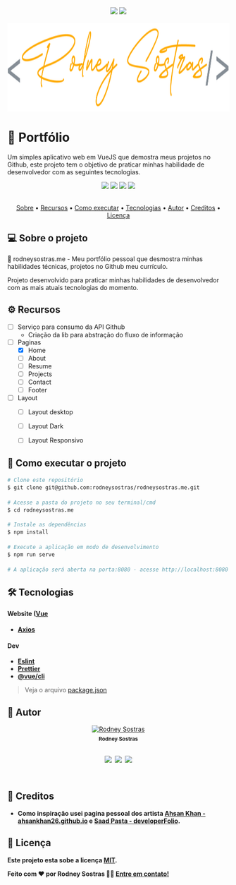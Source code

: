 <div align="center">
    <img src="https://img.shields.io/badge/%F0%9F%9A%A7%20EM%20CONTRU%C3%87%C3%83O%20-10%25-brightgreen?style=for-the-badge" />
    <img src="https://shields.io/github/deployments/rodneysostras/rodneysostras.me/production?style=for-the-badge&logo=appveyor" />
</div>

<br />

<div align="center">
    <img src="https://github.com/rodneysostras/rodneysostras/blob/main/assets/img/rodney-sostras-logo-cursiva.png" alt="" height="200em"/>
</div>

# 🤩 Portfólio

Um simples aplicativo web em VueJS que demostra meus projetos no Github, este projeto tem o objetivo de praticar minhas habilidade de desenvolvedor com as seguintes tecnologias.
<br />

<div align="center">
  <img src="https://img.shields.io/badge/Vue.js-35495E?style=for-the-badge&logo=vue.js&logoColor=4FC08D" />
  <img src="https://img.shields.io/badge/styled--components-DB7093?style=for-the-badge&logo=styled-components&logoColor=white" />
  <img src="https://img.shields.io/badge/ESLint-4B3263?style=for-the-badge&logo=eslint&logoColor=white" />
  <img src="https://img.shields.io/badge/Prettier-ff69b4?style=for-the-badge&logo=Prettier&logoColor=white" />
</div>

<br />

<p align="center">
    <a href="#-sobre-o-projeto">Sobre</a> •
    <a href="#-recursos">Recursos</a> •
    <a href="#-como-executar-o-projeto">Como executar</a> •
    <a href="#-tecnologias">Tecnologias</a> •
    <a href="#-autor">Autor</a> • 
    <a href="#-creditos">Creditos</a> •
    <a href="#user-content--licença">Licença</a>
</p>

## 💻 Sobre o projeto

🤩 rodneysostras.me - Meu portfólio pessoal que desmostra minhas habilidades técnicas, projetos no Github meu currículo.

Projeto desenvolvido para praticar minhas habilidades de desenvolvedor com as mais atuais tecnologias do momento.


## ⚙️ Recursos

- [ ] Serviço para consumo da API Github
    - Criação da lib para abstração do fluxo de informação
- [ ] Paginas
  - [x] Home
  - [ ] About
  - [ ] Resume
  - [ ] Projects
  - [ ] Contact
  - [ ] Footer
- [ ] Layout
    - [ ] Layout desktop
    - [ ] Layout Dark
    - [ ] Layout Responsivo
        

## 🚀 Como executar o projeto

```bash
# Clone este repositório
$ git clone git@github.com:rodneysostras/rodneysostras.me.git

# Acesse a pasta do projeto no seu terminal/cmd
$ cd rodneysostras.me

# Instale as dependências
$ npm install

# Execute a aplicação em modo de desenvolvimento
$ npm run serve

# A aplicação será aberta na porta:8080 - acesse http://localhost:8080
```


## 🛠 Tecnologias

#### **Website** ([Vue](https://vuejs.org/)
-   **[Axios](https://github.com/axios/axios)**

#### **Dev**
-   **[Eslint](https://github.com/eslint/eslint)**
-   **[Prettier](https://github.com/prettier/prettier)**
-   **[@vue/cli](https://cli.vuejs.org/)**

> Veja o arquivo  [package.json](https://github.com/rodneysostras/rodneysostras.me/blob/main/package.json)

## 🦸 Autor
<div align="center">
    <a href="https://rodneysostras.me" >
        <img src="https://github.com/rodneysostras.png" alt="Rodney Sostras" width="100px"/>
        <br />
        <sub><b>Rodney Sostras<b></sub>
    </a>
    <br/>
    <br/>
    <p>
        <a href="https://github.com/rodneysostras"> <img src="https://img.shields.io/badge/rodneysostras-000000?style=flat&logo=GitHub&logoColor=white" /></a>&nbsp;
        <a href="https://linkedin.com/in/rodney-sostras"> <img src="https://img.shields.io/badge/-rodney--sostras-0077B5?style=flat&logo=Linkedin&logoColor= branco "/></a>&nbsp;
        <a href="mailto:rodney.sostras@gmail.com"> <img src="https://img.shields.io/badge/-rodney.sostras@gmail.com-D14836?style=flat&logo=Gmail&logoColor=white" /></a>
    </p>
</div>
<br/>

        
## 🎨 Creditos

- Como inspiração usei pagina pessoal dos artista [Ahsan Khan - ahsankhan26.github.io](https://ahsankhan.me/) e [Saad Pasta - developerFolio](https://developerfolio.js.org/).

      
## 📝 Licença

Este projeto esta sobe a licença [MIT](./LICENSE).

Feito com ❤️ por Rodney Sostras 👋🏽 [Entre em contato!](https://www.linkedin.com/in/rodney-sostras/)
